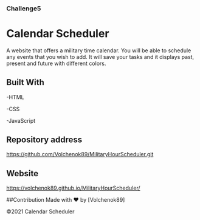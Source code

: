 
### Challenge5

# Calendar Scheduler

A website that offers a military time calendar. 
You will be able to schedule any events that you wish to add.
It will save your tasks and it displays past, present and future with different colors.




## Built With

-HTML

-CSS

-JavaScript

## Repository address
https://github.com/Volchenok89/MilitaryHourScheduler.git

## Website

https://volchenok89.github.io/MilitaryHourScheduler/







##Contribution
Made with ❤️ by [Volchenok89]

©️2021 Calendar Scheduler
